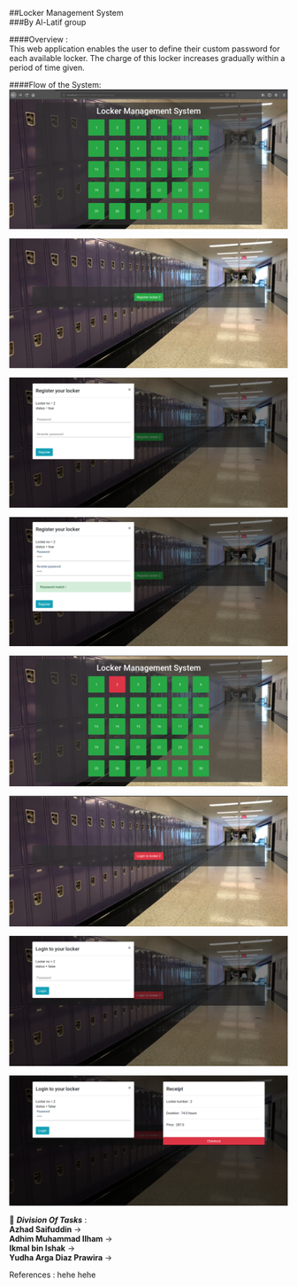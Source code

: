 ##Locker Management System
<br>
###By Al-Latif group
<br>

####Overview  : <br>
	This web application enables the user to define their custom password for each available locker. The charge of this locker increases gradually within a period of time given. 

####Flow of the System:
<br> 
![Philadelphia's Magic Gardens. This place was so cool!](images/index.png "Philadelphia's Magic Gardens")

![Philadelphia's Magic Gardens. This place was so cool!](images/registration-UI.png "Philadelphia's Magic Gardens")

![Philadelphia's Magic Gardens. This place was so cool!](images/regist-UI.png "Philadelphia's Magic Gardens")

![Philadelphia's Magic Gardens. This place was so cool!](images/regist-UI2.png "Philadelphia's Magic Gardens")

![Philadelphia's Magic Gardens. This place was so cool!](images/Updated_index.png "Philadelphia's Magic Gardens")

![Philadelphia's Magic Gardens. This place was so cool!](images/updated-login.png "Philadelphia's Magic Gardens")

![Philadelphia's Magic Gardens. This place was so cool!](images/updated-login-insertPass.png "Philadelphia's Magic Gardens")

![Philadelphia's Magic Gardens. This place was so cool!](images/receipt.png "Philadelphia's Magic Gardens") 



:pushpin: ***Division Of Tasks*** : <br> 
	**Azhad Saifuddin** 		->  
	**Adhim Muhammad Ilham**	->  
	**Ikmal bin Ishak**			->  
	**Yudha Arga Diaz Prawira** -> 



References : 
	hehe
	hehe



